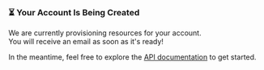 ### ⏳ Your Account Is Being Created

We are currently provisioning resources for your account.  
You will receive an email as soon as it's ready!

In the meantime, feel free to explore the [API documentation](https://docs.queuemail.dev) to get started.

